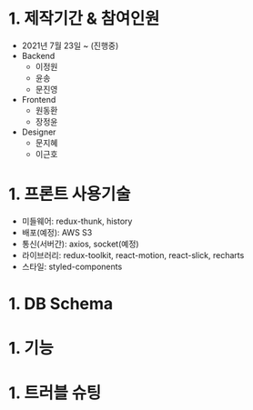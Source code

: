 # 1. 제작기간 & 참여인원 
- 2021년 7월 23일 ~ (진행중)
- Backend
  - 이정원
  - 윤송
  - 문진영
- Frontend
  - 원동환
  - 장정윤
- Designer
  - 문지혜
  - 이근호

# 1. 프론트 사용기술
- 미들웨어: redux-thunk, history
- 배포(예정): AWS S3
- 통신(서버간): axios, socket(예정)
- 라이브러리: redux-toolkit, react-motion, react-slick, recharts
- 스타일: styled-components

# 1. DB Schema

# 1. 기능

# 1. 트러블 슈팅 
